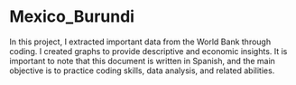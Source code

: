 # Mexico_Burundi

In this project, I extracted important data from the World Bank through coding. I created graphs to provide descriptive and economic insights.
It is important to note that this document is written in Spanish, and the main objective is to practice coding skills, data analysis, and related abilities.
